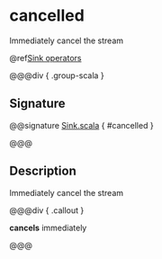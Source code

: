 # cancelled

Immediately cancel the stream

@ref[Sink operators](../index.md#sink-operators)

@@@div { .group-scala }

## Signature

@@signature [Sink.scala](/akka-stream/src/main/scala/akka/stream/scaladsl/Sink.scala) { #cancelled }

@@@

## Description

Immediately cancel the stream


@@@div { .callout }

**cancels** immediately

@@@


